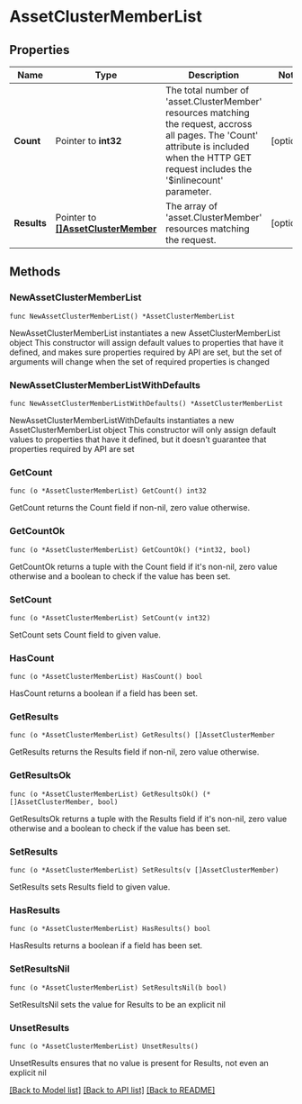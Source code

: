 # AssetClusterMemberList

## Properties

Name | Type | Description | Notes
------------ | ------------- | ------------- | -------------
**Count** | Pointer to **int32** | The total number of &#39;asset.ClusterMember&#39; resources matching the request, accross all pages. The &#39;Count&#39; attribute is included when the HTTP GET request includes the &#39;$inlinecount&#39; parameter. | [optional] 
**Results** | Pointer to [**[]AssetClusterMember**](asset.ClusterMember.md) | The array of &#39;asset.ClusterMember&#39; resources matching the request. | [optional] 

## Methods

### NewAssetClusterMemberList

`func NewAssetClusterMemberList() *AssetClusterMemberList`

NewAssetClusterMemberList instantiates a new AssetClusterMemberList object
This constructor will assign default values to properties that have it defined,
and makes sure properties required by API are set, but the set of arguments
will change when the set of required properties is changed

### NewAssetClusterMemberListWithDefaults

`func NewAssetClusterMemberListWithDefaults() *AssetClusterMemberList`

NewAssetClusterMemberListWithDefaults instantiates a new AssetClusterMemberList object
This constructor will only assign default values to properties that have it defined,
but it doesn't guarantee that properties required by API are set

### GetCount

`func (o *AssetClusterMemberList) GetCount() int32`

GetCount returns the Count field if non-nil, zero value otherwise.

### GetCountOk

`func (o *AssetClusterMemberList) GetCountOk() (*int32, bool)`

GetCountOk returns a tuple with the Count field if it's non-nil, zero value otherwise
and a boolean to check if the value has been set.

### SetCount

`func (o *AssetClusterMemberList) SetCount(v int32)`

SetCount sets Count field to given value.

### HasCount

`func (o *AssetClusterMemberList) HasCount() bool`

HasCount returns a boolean if a field has been set.

### GetResults

`func (o *AssetClusterMemberList) GetResults() []AssetClusterMember`

GetResults returns the Results field if non-nil, zero value otherwise.

### GetResultsOk

`func (o *AssetClusterMemberList) GetResultsOk() (*[]AssetClusterMember, bool)`

GetResultsOk returns a tuple with the Results field if it's non-nil, zero value otherwise
and a boolean to check if the value has been set.

### SetResults

`func (o *AssetClusterMemberList) SetResults(v []AssetClusterMember)`

SetResults sets Results field to given value.

### HasResults

`func (o *AssetClusterMemberList) HasResults() bool`

HasResults returns a boolean if a field has been set.

### SetResultsNil

`func (o *AssetClusterMemberList) SetResultsNil(b bool)`

 SetResultsNil sets the value for Results to be an explicit nil

### UnsetResults
`func (o *AssetClusterMemberList) UnsetResults()`

UnsetResults ensures that no value is present for Results, not even an explicit nil

[[Back to Model list]](../README.md#documentation-for-models) [[Back to API list]](../README.md#documentation-for-api-endpoints) [[Back to README]](../README.md)


